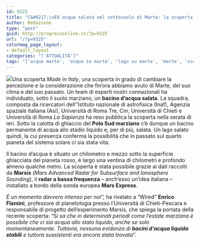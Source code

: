 ```yaml
---
id: 9325
title: "C&#8217;\xE8 acqua salata nel sottosuolo di Marte: la scoperta \xE8 italiana"
author: Redazione
type: "post"
guid: http://progressonline.it/?p=9325
url: "/?p=9325"
colormag_page_layout:
- default_layout
categories: "['ATTUALITÀ']"
tags: "['acqua marte', 'acqua su marte', 'lago su marte', 'marte', 'scoperta acqua marte']"
---
```


![](https://progressonline.it/wp-content/uploads/2018/07/marte-300x212.jpg)Una scoperta *Made in Italy*, una scoperta in grado di cambiare la percezione e la considerazione che fin’ora abbiamo avuto di Marte, del suo clima e del suo passato. Un team di esperti nostri connazionali ha individuato, sotto il suolo marziano, un **bacino d’acqua salata**. La squadra, composta da ricercatori dell’’Istituto nazionale di astrofisica (Inaf), Agenzia spaziale italiana (Asi), Università di Roma Tre, Cnr, Università di Chieti e Università di Roma *La Sapienza* ha reso pubblica la scoperta nella serata di ieri. Sotto la calotta di ghiaccio del **Polo Sud marziano** c’è dunque un bacino permanente di acqua allo stadio liquido e, per di più, salata. Un lago salato quindi, la cui presenza conferma la possibilità che in passato sul quarto pianeta del sistema solare ci sia stata vita.

Il bacino d’acqua è situato un chilometro e mezzo sotto la superficie ghiacciata del pianeta rosso, è largo una ventina di chilometri e profondo almeno qualche metro. La scoperta è stata possibile grazie ai dati raccolti da **Marsis** (*Mars Advanced Radar for Subsurface and Ionosphere Sounding*), il **radar a bassa frequenza** – anch’esso un’idea italiana – installato a bordo della sonda europea **Mars Express**.

*È un momento davvero intenso per noi”,* ha rivelato a “Wired” **Enrico Flamini**, professore di planetologia presso l’Università di Chieti-Pescara e responsabile di progetto dell’esperimento Marsis, che spiega la portata della recente scoperta: “S*i sa che in determinati periodi come l’estate marziana è possibile che ci sia acqua allo stato liquido, anche se solo momentaneamente. Tuttavia, nessuna evidenza di **bacini d’acqua liquida stabili** e tuttora sussistenti era ancora stata trovata”.*